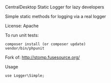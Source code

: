 CentralDesktop Static Logger for lazy developers

Simple static methods for logging via a real logger

License:  Apache

To run unit tests:

	composer install (or composer update)
	vendor/bin/phpunit


Fork of: http://stomp.fusesource.org/


Usage

	use Logger\Simple;


